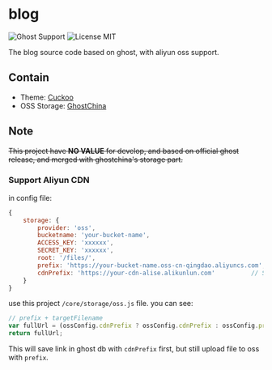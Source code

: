 # blog
![Ghost Support](https://img.shields.io/badge/ghost-powered-brightgreen.svg)
![License MIT](https://img.shields.io/github/license/mashape/apistatus.svg)

The blog source code based on ghost, with aliyun oss support.

## Contain
- Theme: [Cuckoo](https://github.com/SwiftHow/cuckoo)
- OSS Storage: [GhostChina](https://github.com/ghostchina/Ghost-zh)

## Note
~~This project have **NO VALUE** for develop, and based on official ghost release, and merged with ghostchina's storage part.~~

### Support Aliyun CDN
in config file:
```javascript
{
    storage: {
        provider: 'oss',
        bucketname: 'your-bucket-name',
        ACCESS_KEY: 'xxxxxx',
        SECRET_KEY: 'xxxxxx',
        root: '/files/',
        prefix: 'https://your-bucket-name.oss-cn-qingdao.aliyuncs.com',
        cdnPrefix: 'https://your-cdn-alise.alikunlun.com'          // Set cdnPrefix here.
    }
}
```

use this project `/core/storage/oss.js` file.
you can see:
```javascript
// prefix + targetFilename
var fullUrl = (ossConfig.cdnPrefix ? ossConfig.cdnPrefix : ossConfig.prefix) + targetFilename;
return fullUrl;
```
This will save link in ghost db with `cdnPrefix` first, but still upload file to oss with `prefix`.
